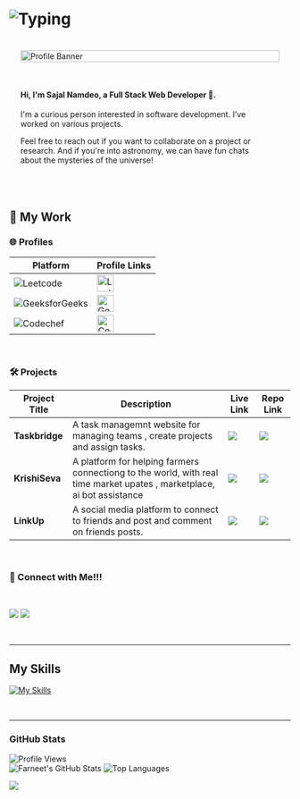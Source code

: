 # ![Typing](https://readme-typing-svg.demolab.com?font=Fira+Code&weight=500&size=26&pause=1000&color=FFCC00&center=true&vCenter=true&width=550&lines=The+Force+will+be+with+you%2C+always.)

<div style="display: flex; flex-wrap: wrap; gap: 20px; padding: 20px;">
  <img width="100%" height="auto" src="star-wars-gif-1.gif" alt="Profile Banner" style="flex: 1 1 100%; margin-bottom: 10px;">
  <div style="flex: 1 1 300px; padding-right: 20px;">
      <h4>Hi, I'm Sajal Namdeo, a Full Stack Web Developer 👋.</h4>
      <p>I'm a curious person interested in software development. I’ve worked on various projects.</p>
      <p>Feel free to reach out if you want to collaborate on a project or research. And if you're into astronomy, we can have fun chats about the mysteries of the universe!</p>
  </div>
</div>




<br>

## 🚀 My Work

### 🌐 Profiles

| Platform | Profile Links |
|----------|---------------|
| ![Leetcode](https://img.shields.io/badge/Leetcode-%231D4350.svg?style=for-the-badge&logo=leetcode&logoColor=yellow)  | [<img src="https://upload.wikimedia.org/wikipedia/commons/8/8e/LeetCode_Logo_1.png" alt="LeetCode" width="30"/>](https://leetcode.com/u/sajal0701/) |
| ![GeeksforGeeks](https://img.shields.io/badge/GeeksforGeeks-%2300C853.svg?style=for-the-badge&logo=geeksforgeeks&logoColor=white) | [<img src="https://cdn-1.webcatalog.io/catalog/geeksforgeeks/geeksforgeeks-icon-filled-256.png?v=1714774463254" alt="GeeksForGeeks" width="30"/>](https://www.geeksforgeeks.org/user/sajal0701/) |
| ![Codechef](https://img.shields.io/badge/CodeChef-%230DB7ED.svg?style=for-the-badge&logo=codechef&logoColor=black) | [<img src="https://img.icons8.com/bubbles/512/codechef.png" alt="Codechef" width="30"/>](https://www.codechef.com/users/sajal0701) |

<br>

### 🛠️ Projects

| Project Title | Description | Live Link | Repo Link |
|---------------|-------------|-----------|-----------|
| **Taskbridge** | A task managemnt website for managing teams , create projects and assign tasks. | [![](https://skillicons.dev/icons?i=react)](https://task-bridge.vercel.app/) | [![](https://skillicons.dev/icons?i=github)](https://github.com/Sajal072004/ProjectManagement-Final) |
| **KrishiSeva** | A platform for helping farmers connectiong to the world, with real time market upates , marketplace, ai bot assistance | [![](https://skillicons.dev/icons?i=react)](https://krishi-seva-web-design-second-repo.vercel.app/) | [![](https://skillicons.dev/icons?i=github)](https://github.com/Sajal072004/Krishi-Seva-web-design---second-repo) |
| **LinkUp** | A social media platform to connect to friends and post and comment on friends posts. | [![](https://skillicons.dev/icons?i=react)](https://link-up-silk.vercel.app/) | [![](https://skillicons.dev/icons?i=github)](https://github.com/Sajal072004/LinkUp) |

<br>


### 💼 Connect with Me!!!

<br>

<div>
  
[![](https://skillicons.dev/icons?i=linkedin)](https://www.linkedin.com/in/sajaln/)
[![](https://skillicons.dev/icons?i=github)](https://github.com/sajal072004)


</div>

<br>

---

## My Skills
[![My Skills](https://skillicons.dev/icons?i=js,ts,html,css,tailwind,nodejs,express,react,redux,nextjs,mongodb,prisma,postgres,mysql,git,docker,vscode,github,dsa,cp)](https://skillicons.dev)

<br>

---

### GitHub Stats
![Profile Views](https://komarev.com/ghpvc/?username=sajal072004&label=Profile%20views&color=0e75b6&style=for-the-badge)
<br>
![Farneet's GitHub Stats](https://github-readme-stats.vercel.app/api?username=farneet24&show_icons=true&theme=radical)
![Top Languages](https://github-readme-stats.vercel.app/api/top-langs/?username=farneet24&layout=compact&theme=radical&hide=jupyter%20notebook)

![](https://raw.githubusercontent.com/mayhemantt/mayhemantt/Update/svg/Bottom.svg)
